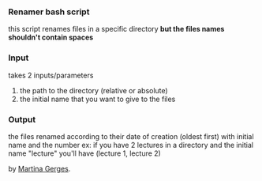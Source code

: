 ### Renamer bash script 
this script renames files in a specific directory **but the files names shouldn't contain spaces**

### Input
takes 2 inputs/parameters
1. the path to the directory (relative or absolute)
2. the initial name that you want to give to the files

### Output
the files renamed according to their date of creation (oldest first) with initial name and the number
ex: if you have 2 lectures in a directory and the initial name "lecture" you'll have (lecture 1, lecture 2)

by [Martina Gerges](https://github.com/MartinaGerges).
